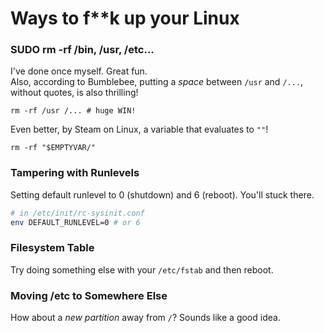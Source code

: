 # Ways to f**k up your Linux

### SUDO rm -rf /bin, /usr, /etc...
I've done once myself. Great fun.  
Also, according to Bumblebee, putting a *space* between `/usr` and `/...`, without quotes, is also thrilling!  
```
rm -rf /usr /... # huge WIN!
```
Even better, by Steam on Linux, a variable that evaluates to `""`!  
```
rm -rf "$EMPTYVAR/"
```

### Tampering with Runlevels  
Setting default runlevel to 0 (shutdown) and 6 (reboot). You'll stuck there.  
```bash
# in /etc/init/rc-sysinit.conf
env DEFAULT_RUNLEVEL=0 # or 6
```  

### Filesystem Table  
Try doing something else with your `/etc/fstab` and then reboot.  

### Moving /etc to Somewhere Else
How about a *new partition* away from `/`? Sounds like a good idea.  

